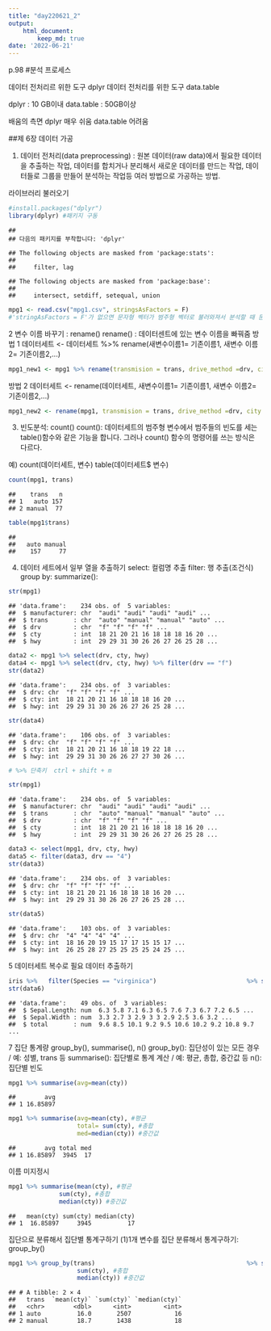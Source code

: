 ```yaml
---
title: "day220621_2"
output:  
    html_document:    
        keep_md: true
date: '2022-06-21'
---
```




p.98
#분석 프로세스

데이터 전처리르 위한 도구 dplyr
데이터 전처리를 위한 도구 data.table

dplyr : 10 GB이내
data.table : 50GB이상

배움의 측면
dplyr 매우 쉬움
data.table 어려움

##제 6장 데이터 가공
1. 데이터 전처리(data preprocessing) : 원본 데이터(raw data)에서 필요한 데이터을 추출하는 작업, 데이터를 합치거나 분리해서 새로운 데이터를 만드는 작업, 데이터들로 그룹을 만들어 분석하는 작업등 여러 방법으로 가공하는 방법.

라이브러리 불러오기

```r
#install.packages("dplyr")
library(dplyr) #패키지 구동
```

```
## 
## 다음의 패키지를 부착합니다: 'dplyr'
```

```
## The following objects are masked from 'package:stats':
## 
##     filter, lag
```

```
## The following objects are masked from 'package:base':
## 
##     intersect, setdiff, setequal, union
```

```r
mpg1 <- read.csv("mpg1.csv", stringsAsFactors = F)
#'stringAsFactors = F'가 없으면 문자형 벡터가 범주형 벡터로 불러와져서 분석할 때 문제가 발생할 수 있음음
```
2 변수 이름 바꾸기 : rename()
rename() : 데이터센트에 있는 변수 이름을 빠꿔줌
방법 1
데이터세트 <- 데이터세트 %>% rename(새변수이름1= 기존이름1, 새변수 이름2= 기존이름2,...)

```r
mpg1_new1 <- mpg1 %>% rename(transmision = trans, drive_method =drv, city = cty)
```

방법 2
데이터세트 <- rename(데이터세트, 새변수이름1= 기존이름1, 새변수 이름2= 기존이름2,...)


```r
mpg1_new2 <- rename(mpg1, transmision = trans, drive_method =drv, city = cty)
```

3. 빈도분석: count()
count(): 데이터세트의 범주형 변수에서 범주들의 빈도를 세는 table()함수와 같은 기능을 합니다. 그러나 count() 함수의 명령어를 쓰는 방식은 다르다.

예)
count(데이터세트, 변수)
table(데이터세트$ 변수)

```r
count(mpg1, trans)
```

```
##    trans   n
## 1   auto 157
## 2 manual  77
```

```r
table(mpg1$trans)
```

```
## 
##   auto manual 
##    157     77
```


4. 데이터 세트에서 일부 열을 추출하기 
select: 컬럼명 추출
filter: 행 추출(조건식)
group by: 
summarize():

```r
str(mpg1)
```

```
## 'data.frame':	234 obs. of  5 variables:
##  $ manufacturer: chr  "audi" "audi" "audi" "audi" ...
##  $ trans       : chr  "auto" "manual" "manual" "auto" ...
##  $ drv         : chr  "f" "f" "f" "f" ...
##  $ cty         : int  18 21 20 21 16 18 18 18 16 20 ...
##  $ hwy         : int  29 29 31 30 26 26 27 26 25 28 ...
```

```r
data2 <- mpg1 %>% select(drv, cty, hwy)
data4 <- mpg1 %>% select(drv, cty, hwy) %>% filter(drv == "f")
str(data2)
```

```
## 'data.frame':	234 obs. of  3 variables:
##  $ drv: chr  "f" "f" "f" "f" ...
##  $ cty: int  18 21 20 21 16 18 18 18 16 20 ...
##  $ hwy: int  29 29 31 30 26 26 27 26 25 28 ...
```

```r
str(data4)
```

```
## 'data.frame':	106 obs. of  3 variables:
##  $ drv: chr  "f" "f" "f" "f" ...
##  $ cty: int  18 21 20 21 16 18 18 19 22 18 ...
##  $ hwy: int  29 29 31 30 26 26 27 27 30 26 ...
```

```r
# %>% 단축키  ctrl + shift + m
```

```r
str(mpg1)
```

```
## 'data.frame':	234 obs. of  5 variables:
##  $ manufacturer: chr  "audi" "audi" "audi" "audi" ...
##  $ trans       : chr  "auto" "manual" "manual" "auto" ...
##  $ drv         : chr  "f" "f" "f" "f" ...
##  $ cty         : int  18 21 20 21 16 18 18 18 16 20 ...
##  $ hwy         : int  29 29 31 30 26 26 27 26 25 28 ...
```

```r
data3 <- select(mpg1, drv, cty, hwy)
data5 <- filter(data3, drv == "4")
str(data3)
```

```
## 'data.frame':	234 obs. of  3 variables:
##  $ drv: chr  "f" "f" "f" "f" ...
##  $ cty: int  18 21 20 21 16 18 18 18 16 20 ...
##  $ hwy: int  29 29 31 30 26 26 27 26 25 28 ...
```

```r
str(data5)
```

```
## 'data.frame':	103 obs. of  3 variables:
##  $ drv: chr  "4" "4" "4" "4" ...
##  $ cty: int  18 16 20 19 15 17 17 15 15 17 ...
##  $ hwy: int  26 25 28 27 25 25 25 25 24 25 ...
```
5 데이터세트 복수로 필요 데이터 추출하기

```r
iris %>%   filter(Species == "virginica")                         %>% select(Sepal.Length, Sepal.Width)                       %>% filter(Sepal.Length>5.0)                              %>% mutate(total = Sepal.Length+Sepal.Width)                       ->data6
str(data6)
```

```
## 'data.frame':	49 obs. of  3 variables:
##  $ Sepal.Length: num  6.3 5.8 7.1 6.3 6.5 7.6 7.3 6.7 7.2 6.5 ...
##  $ Sepal.Width : num  3.3 2.7 3 2.9 3 3 2.9 2.5 3.6 3.2 ...
##  $ total       : num  9.6 8.5 10.1 9.2 9.5 10.6 10.2 9.2 10.8 9.7 ...
```

7 집단 통계량
group_by(), summarise(), n()
group_by(): 집단성이 있는 모든 경우 / 예: 성별, trans 등
summarise(): 집단별로 통계 계산 / 예: 평균, 총합, 중간값 등 
n(): 집단별 빈도


```r
mpg1 %>% summarise(avg=mean(cty))
```

```
##        avg
## 1 16.85897
```

```r
mpg1 %>% summarise(avg=mean(cty), #평균
                   total= sum(cty), #총합
                   med=median(cty)) #중간값
```

```
##        avg total med
## 1 16.85897  3945  17
```

이름 미지정시 

```r
mpg1 %>% summarise(mean(cty), #평균
              sum(cty), #총합
              median(cty)) #중간값
```

```
##   mean(cty) sum(cty) median(cty)
## 1  16.85897     3945          17
```



집단으로 분류해서 집단별 통계구하기
(1)1개 변수를 집단 분류해서 통계구하기: group_by()

```r
mpg1 %>% group_by(trans)                                          %>% summarise(mean(cty), #평균
                   sum(cty), #총합
                   median(cty)) #중간값
```

```
## # A tibble: 2 × 4
##   trans  `mean(cty)` `sum(cty)` `median(cty)`
##   <chr>        <dbl>      <int>         <int>
## 1 auto          16.0       2507            16
## 2 manual        18.7       1438            18
```





